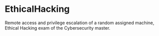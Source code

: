 # EthicalHacking

Remote access and privilege escalation of a random assigned machine, Ethical Hacking exam of the Cybersecurity master.
